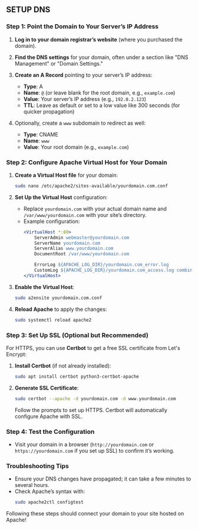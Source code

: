 ## SETUP DNS
### Step 1: Point the Domain to Your Server’s IP Address

1. **Log in to your domain registrar’s website** (where you purchased the domain).
2. **Find the DNS settings** for your domain, often under a section like "DNS Management" or "Domain Settings."
3. **Create an A Record** pointing to your server’s IP address:
   - **Type**: A
   - **Name**: `@` (or leave blank for the root domain, e.g., `example.com`)
   - **Value**: Your server’s IP address (e.g., `192.0.2.123`)
   - **TTL**: Leave as default or set to a low value like 300 seconds (for quicker propagation)

4. Optionally, create a `www` subdomain to redirect as well:
   - **Type**: CNAME
   - **Name**: `www`
   - **Value**: Your root domain (e.g., `example.com`)

### Step 2: Configure Apache Virtual Host for Your Domain

1. **Create a Virtual Host file** for your domain:
   ```bash
   sudo nano /etc/apache2/sites-available/yourdomain.com.conf
   ```

2. **Set Up the Virtual Host** configuration:
   - Replace `yourdomain.com` with your actual domain name and `/var/www/yourdomain.com` with your site’s directory.
   - Example configuration:
     ```apache
     <VirtualHost *:80>
         ServerAdmin webmaster@yourdomain.com
         ServerName yourdomain.com
         ServerAlias www.yourdomain.com
         DocumentRoot /var/www/yourdomain.com

         ErrorLog ${APACHE_LOG_DIR}/yourdomain.com_error.log
         CustomLog ${APACHE_LOG_DIR}/yourdomain.com_access.log combined
     </VirtualHost>
     ```

3. **Enable the Virtual Host**:
   ```bash
   sudo a2ensite yourdomain.com.conf
   ```

4. **Reload Apache** to apply the changes:
   ```bash
   sudo systemctl reload apache2
   ```

### Step 3: Set Up SSL (Optional but Recommended)

For HTTPS, you can use **Certbot** to get a free SSL certificate from Let's Encrypt:

1. **Install Certbot** (if not already installed):
   ```bash
   sudo apt install certbot python3-certbot-apache
   ```

2. **Generate SSL Certificate**:
   ```bash
   sudo certbot --apache -d yourdomain.com -d www.yourdomain.com
   ```

   Follow the prompts to set up HTTPS. Certbot will automatically configure Apache with SSL.

### Step 4: Test the Configuration

- Visit your domain in a browser (`http://yourdomain.com` or `https://yourdomain.com` if you set up SSL) to confirm it’s working.

### Troubleshooting Tips
- Ensure your DNS changes have propagated; it can take a few minutes to several hours.
- Check Apache’s syntax with:
  ```bash
  sudo apache2ctl configtest
  ```
  
Following these steps should connect your domain to your site hosted on Apache!

